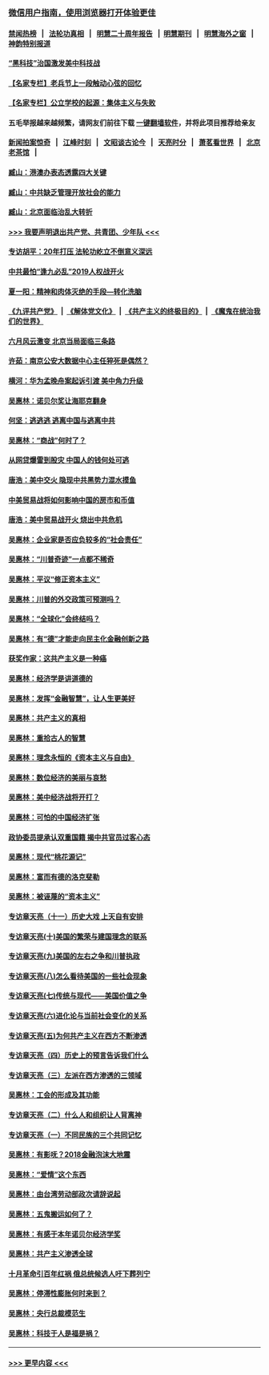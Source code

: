 ### [微信用户指南，使用浏览器打开体验更佳](https://github.com/gfw-breaker/banned-news1/blob/master/indexes/wechat-guide.md?t=0)
#### [禁闻热榜](热点新闻.md?t=0)  &nbsp;&nbsp;|&nbsp;&nbsp; [法轮功真相](https://github.com/gfw-breaker/truth/blob/master/README.md?t=0) &nbsp;&nbsp;|&nbsp;&nbsp; [明慧二十周年报告](https://github.com/gfw-breaker/mh-reports/blob/master/README.md?t=0) &nbsp;&nbsp;|&nbsp;&nbsp;[明慧期刊](https://github.com/gfw-breaker/mh-qikan) &nbsp;&nbsp;|&nbsp;&nbsp; [明慧海外之窗](https://github.com/gfw-breaker/mh-news/blob/master/README.md?t=0) &nbsp;&nbsp;|&nbsp;&nbsp; [神韵特别报道](https://github.com/gfw-breaker/mh-news/blob/master/shenyun.md?t=0)
#### [“黑科技”治国激发美中科技战](../pages/nsc423/n11638056.md?t=02090344) 
#### [【名家专栏】老兵节上一段触动心弦的回忆](../pages/nsc423/n11646016.md?t=02090344) 
#### [【名家专栏】公立学校的起源：集体主义与失败](../pages/nsc423/n11601833.md?t=02090344) 
#### 五毛举报越来越频繁，请网友们前往下载 [一键翻墙软件](https://github.com/gfw-breaker/ssr-accounts)，并将此项目推荐给亲友
#### [新闻拍案惊奇](https://github.com/gfw-breaker/banned-news1/blob/master/pages/link4.md) &nbsp;&nbsp;|&nbsp;&nbsp; [江峰时刻](https://github.com/gfw-breaker/banned-news1/blob/master/pages/link4.md) &nbsp;&nbsp;|&nbsp;&nbsp; [文昭谈古论今](https://github.com/gfw-breaker/banned-news1/blob/master/pages/link4.md) &nbsp;&nbsp;|&nbsp;&nbsp; [天亮时分](https://github.com/gfw-breaker/banned-news1/blob/master/pages/link4.md) &nbsp;&nbsp;|&nbsp;&nbsp; [萧茗看世界](https://github.com/gfw-breaker/banned-news1/blob/master/pages/link4.md) &nbsp;&nbsp;|&nbsp;&nbsp; [北京老茶馆](https://github.com/gfw-breaker/banned-news1/blob/master/pages/link4.md) &nbsp;&nbsp;|&nbsp;&nbsp; 
#### [臧山：港澳办表态透露四大关键](../pages/nsc423/n11421628.md?t=02090344) 
#### [臧山：中共缺乏管理开放社会的能力](../pages/nsc423/n11407457.md?t=02090344) 
#### [臧山：北京面临治乱大转折](../pages/nsc423/n11406895.md?t=02090344) 
#### [>>> 我要声明退出共产党、共青团、少年队 <<<](https://github.com/begood0513/goodnews/blob/master/quit/letter.md) 
#### [专访胡平：20年打压 法轮功屹立不倒意义深远](../pages/nsc423/n11398800.md?t=02090344) 
#### [中共最怕“逢九必乱”2019人权战开火](../pages/nsc423/n11385248.md?t=02090344) 
#### [夏一阳：精神和肉体灭绝的手段—转化洗脑](../pages/nsc423/n11368250.md?t=02090344) 
#### [《九评共产党》](https://github.com/begood0513/9ping.md/blob/master/README.md) &nbsp;|&nbsp; [《解体党文化》](../../../../jtdwh.md/blob/master/README.md)  &nbsp;|&nbsp; [《共产主义的终极目的》](../../../../gczydzjmd.md/blob/master/README.md) &nbsp;|&nbsp; [《魔鬼在统治我们的世界》](../../../../mgztzwmdsj.md/blob/master/README.md) 
#### [六月风云激变 北京当局面临三条路](../pages/nsc423/n11313668.md?t=02090344) 
#### [许茹：南京公安大数据中心主任猝死是偶然？](../pages/nsc423/n11064744.md?t=02090344) 
#### [横河：华为孟晚舟案起诉引渡 美中角力升级](../pages/nsc423/n11027230.md?t=02090344) 
#### [吴惠林：诺贝尔奖让海耶克翻身](../pages/nsc423/n10890049.md?t=02090344) 
#### [何坚：逃逃逃 逃离中国与逃离中共](../pages/nsc423/n10592891.md?t=02090344) 
#### [吴惠林：“商战”何时了？](../pages/nsc423/n10573558.md?t=02090344) 
#### [从网贷爆雷到股灾 中国人的钱何处可逃](../pages/nsc423/n10572800.md?t=02090344) 
#### [唐浩：美中交火 隐现中共黑势力混水摸鱼](../pages/nsc423/n10544040.md?t=02090344) 
#### [中美贸易战将如何影响中国的房市和币值](../pages/nsc423/n10543697.md?t=02090344) 
#### [唐浩：美中贸易战开火 烧出中共危机](../pages/nsc423/n10540126.md?t=02090344) 
#### [吴惠林：企业家是否应负较多的“社会责任”](../pages/nsc423/n10535022.md?t=02090344) 
#### [吴惠林：“川普奇迹”一点都不稀奇](../pages/nsc423/n10512808.md?t=02090344) 
#### [吴惠林：平议“修正资本主义”](../pages/nsc423/n10495724.md?t=02090344) 
#### [吴惠林：川普的外交政策可预测吗？](../pages/nsc423/n10462387.md?t=02090344) 
#### [吴惠林：“全球化”会终结吗？](../pages/nsc423/n10452838.md?t=02090344) 
#### [吴惠林：有“德”才能走向民主化金融创新之路](../pages/nsc423/n10432292.md?t=02090344) 
#### [获奖作家：这共产主义是一种癌](../pages/nsc423/n10431541.md?t=02090344) 
#### [吴惠林：经济学是讲道德的](../pages/nsc423/n10398014.md?t=02090344) 
#### [吴惠林：发挥“金融智慧”，让人生更美好](../pages/nsc423/n10375019.md?t=02090344) 
#### [吴惠林：共产主义的真相](../pages/nsc423/n10351394.md?t=02090344) 
#### [吴惠林：重拾古人的智慧](../pages/nsc423/n10337691.md?t=02090344) 
#### [吴惠林：理念永恒的《资本主义与自由》](../pages/nsc423/n10316274.md?t=02090344) 
#### [吴惠林：数位经济的美丽与哀愁](../pages/nsc423/n10292946.md?t=02090344) 
#### [吴惠林：美中经济战将开打？](../pages/nsc423/n10258825.md?t=02090344) 
#### [吴惠林：可怕的中国经济扩张](../pages/nsc423/n10219147.md?t=02090344) 
#### [政协委员提承认双重国籍 揭中共官员过客心态](../pages/nsc423/n10208809.md?t=02090344) 
#### [吴惠林：现代“桃花源记”](../pages/nsc423/n10185234.md?t=02090344) 
#### [吴惠林：富而有德的洛克斐勒](../pages/nsc423/n10142264.md?t=02090344) 
#### [吴惠林：被诬蔑的“资本主义”](../pages/nsc423/n10124816.md?t=02090344) 
#### [专访章天亮（十一）历史大戏 上天自有安排](../pages/nsc423/n10094905.md?t=02090344) 
#### [专访章天亮(十)美国的繁荣与建国理念的联系](../pages/nsc423/n10094899.md?t=02090344) 
#### [专访章天亮(九)美国的左右之争和川普执政](../pages/nsc423/n10094889.md?t=02090344) 
#### [专访章天亮(八)怎么看待美国的一些社会现象](../pages/nsc423/n10094857.md?t=02090344) 
#### [专访章天亮(七)传统与现代——美国价值之争](../pages/nsc423/n10093140.md?t=02090344) 
#### [专访章天亮(六)进化论与当前社会变化的关系](../pages/nsc423/n10092036.md?t=02090344) 
#### [专访章天亮(五)为何共产主义在西方不断渗透](../pages/nsc423/n10083620.md?t=02090344) 
#### [专访章天亮（四）历史上的预言告诉我们什么](../pages/nsc423/n10083606.md?t=02090344) 
#### [专访章天亮（三）左派在西方渗透的三领域](../pages/nsc423/n10081115.md?t=02090344) 
#### [吴惠林：工会的形成及其功能](../pages/nsc423/n10080633.md?t=02090344) 
#### [专访章天亮（二）什么人和组织让人背离神](../pages/nsc423/n10076637.md?t=02090344) 
#### [专访章天亮（一）不同民族的三个共同记忆](../pages/nsc423/n10074188.md?t=02090344) 
#### [吴惠林：有影呒？2018金融泡沫大地震](../pages/nsc423/n10040534.md?t=02090344) 
#### [吴惠林：“爱情”这个东西](../pages/nsc423/n10019423.md?t=02090344) 
#### [吴惠林：由台湾劳动部政次请辞说起](../pages/nsc423/n9979679.md?t=02090344) 
#### [吴惠林：五鬼搬运如何了？](../pages/nsc423/n9925338.md?t=02090344) 
#### [吴惠林：有感于本年诺贝尔经济学奖](../pages/nsc423/n9871883.md?t=02090344) 
#### [吴惠林：共产主义渗透全球](../pages/nsc423/n9812748.md?t=02090344) 
#### [十月革命引百年红祸 俄总统候选人吁下葬列宁](../pages/nsc423/n9810182.md?t=02090344) 
#### [吴惠林：停滞性膨胀何时来到？](../pages/nsc423/n9764136.md?t=02090344) 
#### [吴惠林：央行总裁模范生](../pages/nsc423/n9728134.md?t=02090344) 
#### [吴惠林：科技于人是福是祸？](../pages/nsc423/n9672982.md?t=02090344) 

----
#### [ >>> 更早内容 <<< ](../indexes/nsc423-earlier.md)
